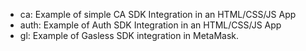 * ca: Example of simple CA SDK Integration in an HTML/CSS/JS App
* auth: Example of Auth SDK Integration in an HTML/CSS/JS App
* gl: Example of Gasless SDK integration in MetaMask.

